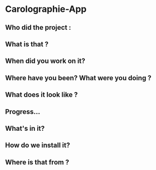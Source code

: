 # Carolographie-App

## Who did the project :

## What is that ? 

## When did you work on it?

## Where have you been? What were you doing ?

## What does it look like ?

## Progress…

## What's in it?

## How do we install it? 

## Where is that from ? 
